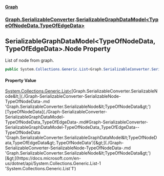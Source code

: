 #### [Graph](./index.md 'index')
### [Graph.SerializableConverter](./Graph-SerializableConverter.md 'Graph.SerializableConverter').[SerializableGraphDataModel&lt;TypeOfNodeData,TypeOfEdgeData&gt;](./Graph-SerializableConverter-SerializableGraphDataModel-TypeOfNodeData_TypeOfEdgeData-.md 'Graph.SerializableConverter.SerializableGraphDataModel&lt;TypeOfNodeData,TypeOfEdgeData&gt;')
## SerializableGraphDataModel&lt;TypeOfNodeData,TypeOfEdgeData&gt;.Node Property
List of node from graph.  
```csharp
public System.Collections.Generic.List<Graph.SerializableConverter.SerializableNode<TypeOfNodeData>> Node { get; set; }
```
#### Property Value
[System.Collections.Generic.List&lt;](https://docs.microsoft.com/en-us/dotnet/api/System.Collections.Generic.List-1 'System.Collections.Generic.List`1')[Graph.SerializableConverter.SerializableNode&lt;](./Graph-SerializableConverter-SerializableNode-TypeOfNodeData-.md 'Graph.SerializableConverter.SerializableNode&lt;TypeOfNodeData&gt;')[TypeOfNodeData](./Graph-SerializableConverter-SerializableGraphDataModel-TypeOfNodeData_TypeOfEdgeData-.md#Graph-SerializableConverter-SerializableGraphDataModel-TypeOfNodeData_TypeOfEdgeData--TypeOfNodeData 'Graph.SerializableConverter.SerializableGraphDataModel&lt;TypeOfNodeData,TypeOfEdgeData&gt;.TypeOfNodeData')[&gt;](./Graph-SerializableConverter-SerializableNode-TypeOfNodeData-.md 'Graph.SerializableConverter.SerializableNode&lt;TypeOfNodeData&gt;')[&gt;](https://docs.microsoft.com/en-us/dotnet/api/System.Collections.Generic.List-1 'System.Collections.Generic.List`1')  
